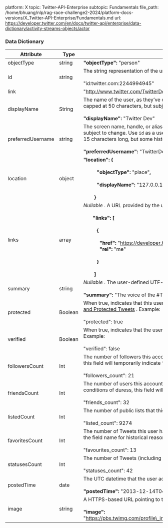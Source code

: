 platform: X
topic: Twitter-API-Enterprise
subtopic: Fundamentals
file_path: /home/bhuang/nlp/rag-race-challenge2-2024/platform-docs-versions/X_Twitter-API-Enterprise/Fundamentals.md
url: https://developer.twitter.com/en/docs/twitter-api/enterprise/data-dictionary/activity-streams-objects/actor


### Data Dictionary

| Attribute | Type | Description |
| --- | --- | --- |
| objectType | string | **"objectType":** "person" |
| id  | string | The string representation of the unique identifier for this author. Example:<br><br>"id:twitter.com:2244994945" |
| link |     | "http://www.twitter.com/TwitterDev |
| displayName | String | The name of the user, as they’ve defined it. Not necessarily a person’s name. Typically capped at 50 characters, but subject to change. Example:<br><br>**"displayName":** "Twitter Dev" |
| preferredUsername | string | The screen name, handle, or alias that this user identifies themselves with. Unique but subject to change. Use `id` as a user identifier whenever possible. Typically a maximum of 15 characters long, but some historical accounts may exist with longer names. Example:<br><br>**"preferredUsername":** "TwitterDev" |
| location | object | **"location": {**<br><br>          **"objectType":** "place"**,**<br><br>          **"displayName":** "127.0.0.1"<br><br>        **}** |
| links | array | _Nullable_ . A URL provided by the user in association with their profile. Example:<br><br>       **"links": \[**<br><br>          **{**<br><br>            **"href":** "https://developer.twitter.com/en/community"**,**<br><br>            **"rel":** "me"<br><br>          **}**<br><br>        **\]** |
| summary | string | _Nullable_ . The user-defined UTF-8 string describing their account. Example:<br><br>**"summary":** "The voice of the #TwitterDev team..." |
| protected | Boolean | When true, indicates that this user has chosen to protect their Tweets. See [About Public and Protected Tweets](https://support.twitter.com/articles/14016-about-public-and-protected-tweets) . Example:<br><br>"protected": true |
| verified | Boolean | When true, indicates that the user has a verified account. See [Verified Accounts](https://support.twitter.com/articles/119135-faqs-about-verified-accounts) . Example:<br><br>"verified": false |
| followersCount | Int | The number of followers this account currently has. Under certain conditions of duress, this field will temporarily indicate “0”. Example:<br><br>"followers\_count": 21 |
| friendsCount | Int | The number of users this account is following (AKA their “followings”). Under certain conditions of duress, this field will temporarily indicate “0”. Example:<br><br>"friends\_count": 32 |
| listedCount | Int | The number of public lists that this user is a member of. Example:<br><br>"listed\_count": 9274 |
| favoritesCount | Int | The number of Tweets this user has liked in the account’s lifetime. British spelling used in the field name for historical reasons. Example:<br><br>"favourites\_count": 13 |
| statusesCount | Int | The number of Tweets (including retweets) issued by the user. Example:<br><br>"statuses\_count": 42 |
| postedTime | date | The UTC datetime that the user account was created on Twitter. Example:<br><br>**"postedTime":** "2013-12-14T04:35:55.036Z" |
| image | string | A HTTPS-based URL pointing to the user’s profile image. Example:<br><br>**"image":** "https://pbs.twimg.com/profile\_images/1283786620521652229/lEODkLTh\_normal.jpg" |